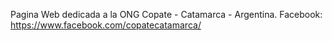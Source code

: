 Pagina Web dedicada a la ONG Copate - Catamarca - Argentina. Facebook: https://www.facebook.com/copatecatamarca/
